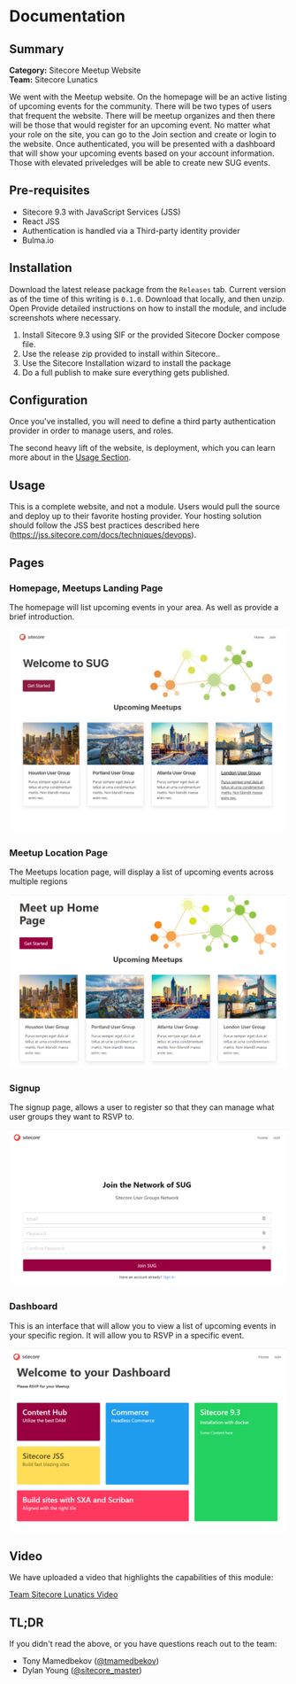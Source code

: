 # Documentation

## Summary

**Category:** Sitecore Meetup Website
<Br>**Team:** Sitecore Lunatics

We went with the Meetup website.  On the homepage will be an active listing of upcoming events for the community.  There will be two types of users that frequent the website.  There will be meetup organizes and then there will be those that would register for an upcoming event.  No matter what your role on the site, you can go to the Join section and create or login to the website.  Once authenticated, you will be presented with a dashboard that will show your upcoming events based on your account information.  Those with elevated priveledges will be able to create new SUG events.

## Pre-requisites

- Sitecore 9.3 with JavaScript Services (JSS)
- React JSS
- Authentication is handled via a Third-party identity provider
- Bulma.io

## Installation

Download the latest release package from the `Releases` tab.  Current version as of the time of this writing is `0.1.0`.  Download that locally, and then unzip.  Open
Provide detailed instructions on how to install the module, and include screenshots where necessary.

1. Install Sitecore 9.3 using SIF or the provided Sitecore Docker compose file.
2. Use the release zip provided to install within Sitecore..
3. Use the Sitecore Installation wizard to install the package
4. Do a full publish to make sure everything gets published.

## Configuration

Once you've installed, you will need to define a third party authentication provider in order to manage users, and roles.

The second heavy lift of the website, is deployment, which you can learn more about in the [Usage Section](#usage).

## Usage

This is a complete website, and not a module.  Users would pull the source and deploy up to their favorite hosting provider.  Your hosting solution should follow the JSS best practices described here (https://jss.sitecore.com/docs/techniques/devops).

## Pages

### Homepage, Meetups Landing Page

The homepage will list upcoming events in your area. As well as provide a brief introduction.

![Homepage Screenshot](images/image.png)

### Meetup Location Page

The Meetups location page, will display a list of upcoming events across multiple regions

![Meetups Screenshot](images/meetups-screenshot.png)

### Signup

The signup page, allows a user to register so that they can manage what user groups they want to RSVP to. 

![Signup Screenshot](images/register-screenshot.png)

### Dashboard

This is an interface that will allow you to view a list of upcoming events in your specific region.  It will allow you to RSVP in a specific event.

![Dashboard Screenshot](images/dashboard-screenshot.png)

## Video

We have uploaded a video that highlights the capabilities of this module:

[Team Sitecore Lunatics Video](https://youtu.be/rtahxLN4-tA)

## TL;DR

If you didn't read the above, or you have questions reach out to the team:

- Tony Mamedbekov ([@tmamedbekov](https://twitter.com/tmamedbekov))
- Dylan Young ([@sitecore_master](https://twitter.com/sitecore_master))
